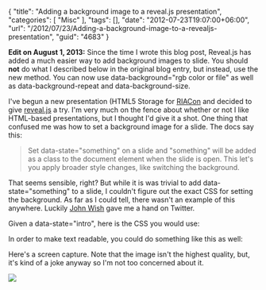 {
	"title": "Adding a background image to a reveal.js presentation",
	"categories": [
		"Misc"
	],
	"tags": [],
	"date": "2012-07-23T19:07:00+06:00",
	"url": "/2012/07/23/Adding-a-background-image-to-a-revealjs-presentation",
	"guid": "4683"
}

<b>Edit on August 1, 2013:</b> Since the time I wrote this blog post, Reveal.js has added a much easier way to add background images to slide. You should <b>not</b> do what I described below in the original blog entry, but instead, use the new method. You can now use data-background="rgb color or file" as well as data-background-repeat and data-background-size. 

I've begun a new presentation (HTML5 Storage for <a href="http://www.riacon.com/">RIACon</a> and decided to give <a href="http://lab.hakim.se/reveal-js/#/">reveal.js</a> a try. I'm very much on the fence about whether or not I like HTML-based presentations, but I thought I'd give it a shot. One thing that confused me was how to set a background image for a slide. The docs say this:
<!--more-->
<blockquote>
Set data-state="something" on a slide and "something" will be added as a class to the document element when the slide is open. This let's you apply broader style changes, like switching the background.
</blockquote>

That seems sensible, right? But while it is was trivial to add data-state="something" to a slide, I couldn't figure out the exact CSS for setting the background. As far as I could tell, there wasn't an example of this anywhere. Luckily <a href="http://www.aliaspooryorik.com/blog/">John Wish</a> gave me a hand on Twitter.

Given a data-state="intro", here is the CSS you would use:

<script src="https://gist.github.com/3166557.js?file=gistfile1.css"></script>

In order to make text readable, you could do something like this as well:

<script src="https://gist.github.com/3166559.js?file=gistfile1.css"></script>

Here's a screen capture. Note that the image isn't the highest quality, but, it's kind of a joke anyway so I'm not too concerned about it.

<img src="https://static.raymondcamden.com/images/screenshot15.png" />